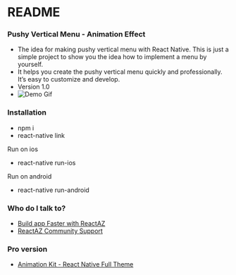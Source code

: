 # README #

### Pushy Vertical Menu - Animation Effect ###

* The idea for making pushy vertical menu with React Native. This is just a simple project to show you the idea how to implement a menu by yourself.
* It helps you create the pushy vertical menu quickly and professionally. It’s easy to customize and develop. 
* Version 1.0
* ![Demo Gif](http://g.recordit.co/cmgxlCjU7Y.gif)


### Installation ###

* npm i
* react-native link

Run on ios
* react-native run-ios

Run on android
* react-native run-android

### Who do I talk to? ###
* [Build app Faster with ReactAZ](https://reactaz.com/?utm_source=github&utm_medium=talk2pro_animation_PushyVerticalMenu)
* [ReactAZ Community Support](https://support.reactaz.com/?utm_source=github&utm_medium=talk2pro_animation_PushyVerticalMenu)

### Pro version ###
* [Animation Kit - React Native Full Theme](https://reactaz.com/downloads/animation-kit-react-native-full-theme/?utm_source=github&utm_medium=free2pro_animation_PushyVerticalMenu)
